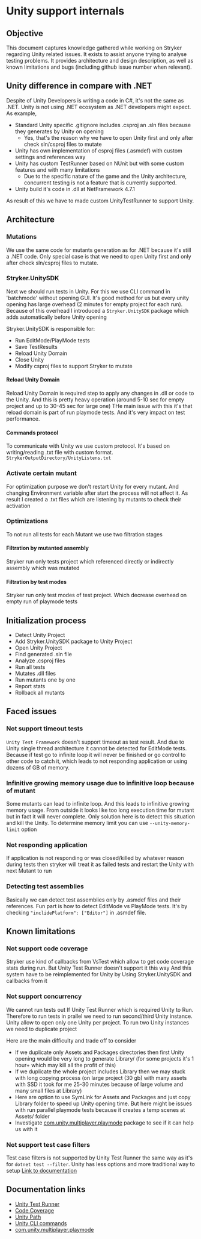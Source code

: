 # Unity support internals

## Objective
This document captures knowledge gathered while working on Stryker regarding Unity related issues. It exists to assist anyone trying to analyse testing problems.
It provides architecture and design description, as well as known limitations and bugs (including github issue number when relevant).

## Unity difference in compare with .NET
Despite of Unity Developers is writing a code in C#, it's not the same as .NET. Unity is not using .NET ecosystem as .NET developers might expect.
As example,
- Standard Unity specific .gitignore includes .csproj an .sln files because they generates by Unity on opening
  - Yes, that's the reason why we have to open Unity first and only after check sln/csproj files to mutate
- Unity has own implementation of csproj files (.asmdef) with custom settings and references way
- Unity has custom TestRunner based on NUnit but with some custom features and with many limitations
    - Due to the specific nature of the game and the Unity architecture, concurrent testing is not a feature that is currently supported.
- Unity build it's code in .dll at NetFramework 4.7.1

As result of this we have to made custom UnityTestRunner to support Unity.

## Architecture

### Mutations
We use the same code for mutants generation as for .NET because it's still a .NET code.
Only special case is that we need to open Unity first and only after check sln/csproj files to mutate.

### Stryker.UnitySDK
Next we should run tests in Unity. For this we use CLI command in 'batchmode' without opening GUI. It's good method for us but every unity opening has large overhead (2 minutes for empty project for each run).
    Because of this overhead I introduced a `Stryker.UnitySDK` package which adds automatically before Unity opening

Stryker.UnitySDK is responsible for:
- Run EditMode/PlayMode tests
- Save TestResults
- Reload Unity Domain
- Close Unity
- Modify csproj files to support Stryker to mutate

#### Reload Unity Domain
Reload Unity Domain is required step to apply any changes in .dll or code to the Unity. And this is pretty heavy operation (around 5-10 sec for empty project and up to 30-45 sec for large one)
THe main issue with this it's that reload domain is part of run playmode tests. And it's very impact on test performance.

#### Commands protocol
To communicate with Unity we use custom protocol. It's based on writing/reading .txt file with custom format. `StrykerOutputDirectory/UnityListens.txt`

### Activate certain mutant
For optimization purpose we don't restart Unity for every mutant. And changing Environment variable after start the process will not affect it. As result I created a .txt files which are listening by mutants to check their activation

### Optimizations
To not run all tests for each Mutant we use two filtration stages

#### Filtration by mutanted assembly

   Stryker run only tests project which referenced directly or indirectly assembly which was mutated


#### Filtration by test modes
   
   Stryker run only test modes of test project. Which decrease overhead on empty run of playmode tests

## Initialization process

- Detect Unity Project
- Add Stryker.UnitySDK package to Unity Project
- Open Unity Project
- Find generated .sln file
- Analyze .csproj files
- Run all tests
- Mutates .dll files
- Run mutants one by one
- Report stats
- Rollback all mutants

## Faced issues

### Not support timeout tests
`Unity Test Framework` doesn't support timeout as test result. And due to Unity single thread architecture it cannot be detected for EditMode tests. Because if test go to infinite loop it will never be finished or go control to other code to catch it, which leads to not responding application or using dozens of GB of memory.

### Infinitive growing memory usage due to infinitive loop because of mutant
Some mutants can lead to infinite loop. And this leads to infinitive growing memory usage. From outside it looks like too long execution time for mutant but in fact it will never complete. Only solution here is to detect this situation and kill the Unity.
To determine memory limit you can use `--unity-memory-limit` option

### Not responding application
If application is not responding or was closed/killed by whatever reason during tests then stryker will treat it as failed tests and restart the Unity with next Mutant to run

### Detecting test assemblies
Basically we can detect test assemblies only by .asmdef files and their references. Fun part is how to detect EditMode vs PlayMode tests. It's by checking `"inclidePlatform": ["Editor"]` in .asmdef file.


## Known limitations

### Not support code coverage
Stryker use kind of callbacks from VsTest which allow to get code coverage stats during run. But Unity Test Runner doesn't support it this way
And this system have to be reimplemented for Unity by Using Stryker.UnitySDK and callbacks from it

### Not support concurrency
We cannot run tests out If Unity Test Runner which is required Unity to Run. Therefore to run tests in prallel we need to run second/third Unity instance.
Unity allow to open only one Unity per project. To run two Unity instances we need to duplicate project

Here are the main difficulty and trade off to consider
- If we duplicate only Assets and Packages directories then first Unity opening would be very long to generate Library/ (for some projects it's 1 hour+ which may kill all the profit of this)
- If we duplicate the whole project includes Library then we may stuck with long copying process (on large project (30 gb) with many assets with SSD it took for me 25-30 minutes because of large volume and many small files at Library)
- Here are option to use SymLink for Assets and Packages and just copy Library folder to speed up Unity opening time. But here might be issues with run parallel playmode tests because it creates a temp scenes at Assets/ folder
- Investigate [com.unity.multiplayer.playmode](https://docs.unity3d.com/Packages/com.unity.multiplayer.playmode@2.0/manual/index.html) package to see if it can help us with it

### Not support test case filters
Test case filters is not supported by Unity Test Runner the same way as it's for `dotnet test --filter`. Unity has less options and more traditional way to setup
[Link to documentation](https://docs.unity3d.com/Packages/com.unity.test-framework@1.6/api/UnityEditor.TestTools.TestRunner.Api.Filter.html#methods)

## Documentation links
- [Unity Test Runner](https://docs.unity3d.com/Packages/com.unity.test-framework@2.0/manual/index.html)
- [Code Coverage](https://docs.unity3d.com/Packages/com.unity.testtools.codecoverage@1.2/manual/index.html)
- [Unity Path](https://docs.unity3d.com/Manual/EditorCommandLineArguments.html)
- [Unity CLI commands](https://docs.unity3d.com/Manual/EditorCommandLineArguments.html)
- [com.unity.multiplayer.playmode](https://docs.unity3d.com/Packages/com.unity.multiplayer.playmode@2.0/manual/index.html)
